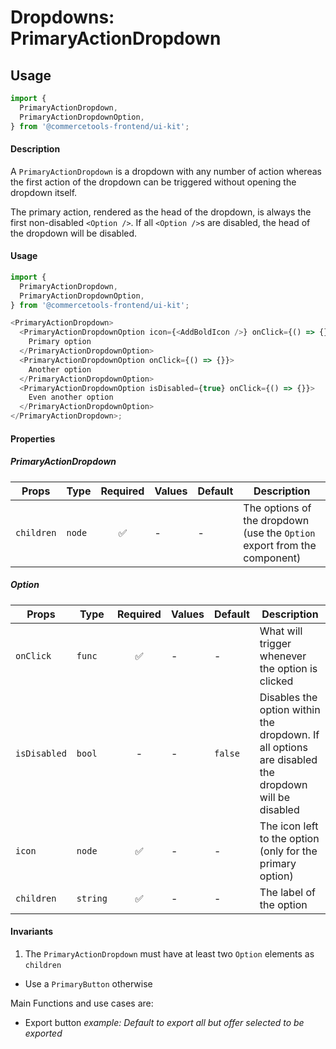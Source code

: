 # Dropdowns: PrimaryActionDropdown

## Usage

```js
import {
  PrimaryActionDropdown,
  PrimaryActionDropdownOption,
} from '@commercetools-frontend/ui-kit';
```

#### Description

A `PrimaryActionDropdown` is a dropdown with any number of action whereas the
first action of the dropdown can be triggered without opening the dropdown
itself.

The primary action, rendered as the head of the dropdown, is always the first
non-disabled `<Option />`. If all `<Option />`s are disabled, the head of the
dropdown will be disabled.

#### Usage

```js
import {
  PrimaryActionDropdown,
  PrimaryActionDropdownOption,
} from '@commercetools-frontend/ui-kit';

<PrimaryActionDropdown>
  <PrimaryActionDropdownOption icon={<AddBoldIcon />} onClick={() => {}}>
    Primary option
  </PrimaryActionDropdownOption>
  <PrimaryActionDropdownOption onClick={() => {}}>
    Another option
  </PrimaryActionDropdownOption>
  <PrimaryActionDropdownOption isDisabled={true} onClick={() => {}}>
    Even another option
  </PrimaryActionDropdownOption>
</PrimaryActionDropdown>;
```

#### Properties

##### PrimaryActionDropdown

| Props      | Type   | Required | Values | Default | Description                                                              |
| ---------- | ------ | :------: | ------ | ------- | ------------------------------------------------------------------------ |
| `children` | `node` |    ✅    | -      | -       | The options of the dropdown (use the `Option` export from the component) |

##### Option

| Props        | Type     | Required | Values | Default | Description                                                                                        |
| ------------ | -------- | :------: | ------ | ------- | -------------------------------------------------------------------------------------------------- |
| `onClick`    | `func`   |    ✅    | -      | -       | What will trigger whenever the option is clicked                                                   |
| `isDisabled` | `bool`   |    -     | -      | `false` | Disables the option within the dropdown. If all options are disabled the dropdown will be disabled |
| `icon`       | `node`   |    ✅    | -      | -       | The icon left to the option (only for the primary option)                                          |
| `children`   | `string` |    ✅    | -      | -       | The label of the option                                                                            |

#### Invariants

1.  The `PrimaryActionDropdown` must have at least two `Option` elements as
    `children`

- Use a `PrimaryButton` otherwise

Main Functions and use cases are:

- Export button _example: Default to export all but offer selected to be
  exported_
